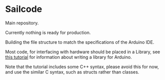 Sailcode
========

Main repository.

Currently nothing is ready for production.

Building the file structure to match the specifications of the Arduino IDE.

Most code, for interfacing with hardware should be placed in a Library, see
[this tutorial](http://arduino.cc/en/Hacking/LibraryTutorial) for information
about writing a library for Arduino.

Note that the tutorial includes some C++ syntax, please avoid this for now, and
use the similar C syntax, such as structs rather than classes.

